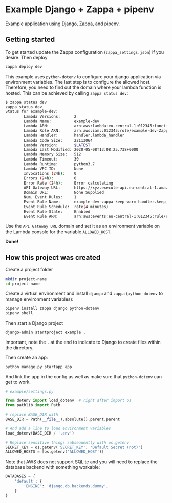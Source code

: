 # Example Django + Zappa + pipenv

Example application using Django, Zappa, and pipenv.

## Getting started

To get started update the Zappa configuration (`zappa_settings.json`) if you desire. Then deploy

```bash
zappa deploy dev
```

This example uses `python-dotenv` to configure your django application via environment variables. The last step is to configure the allowed host. Therefore, you need to find out the domain where your lambda function is hosted. This can be achieved by calling `zappa status dev`:

```bash
$ zappa status dev
zappa status dev
Status for example-dev:
        Lambda Versions:      2
        Lambda Name:          example-dev
        Lambda ARN:           arn:aws:lambda:eu-central-1:012345:function:example-dev
        Lambda Role ARN:      arn:aws:iam::012345:role/example-dev-ZappaLambdaExecutionRole
        Lambda Handler:       handler.lambda_handler
        Lambda Code Size:     22113064
        Lambda Version:       $LATEST
        Lambda Last Modified: 2020-05-08T13:08:25.738+0000
        Lambda Memory Size:   512
        Lambda Timeout:       30
        Lambda Runtime:       python3.7
        Lambda VPC ID:        None
        Invocations (24h):    0
        Errors (24h):         0
        Error Rate (24h):     Error calculating
        API Gateway URL:      https://xyz.execute-api.eu-central-1.amazonaws.com/dev
        Domain URL:           None Supplied
        Num. Event Rules:     1
        Event Rule Name:      example-dev-zappa-keep-warm-handler.keep_warm_callback
        Event Rule Schedule:  rate(4 minutes)
        Event Rule State:     Enabled
        Event Rule ARN:       arn:aws:events:eu-central-1:012345:rule/example-dev-zappa-keep-warm-handler.keep_warm_callback
```

Use the `API Gateway URL` domain and set it as an environment variable on the Lambda console for the variable `ALLOWED_HOST`.

**Done!**

## How this project was created

Create a project folder

```bash
mkdir project-name
cd project-name
```

Create a virtual environment and install `django` and `zappa` (`python-dotenv` to manage environment variables):

```bash
pipenv install zappa django python-dotenv
pipenv shell
```

Then start a Django project

```bash
django-admin startproject example .
```

Important, note the `.` at the end to indicate to Django to create files within the directory.

Then create an app:

```bash
python manage.py startapp app
```

And link the app in the config as well as make sure that `python-dotenv` can get to work.

```python
# example/settings.py

from dotenv import load_dotenv  # right after import os
from pathlib import Path

# replace BASE_DIR with
BASE_DIR = Path(__file__).absolute().parent.parent

# And add a line to load environment variables
load_dotenv(BASE_DIR / '.env')

# Replace sensitive things subsequently with os.getenv
SECRET_KEY = os.getenv('SECRET_KEY', 'Default Secret (not)')
ALLOWED_HOSTS = [os.getenv('ALLOWED_HOST')]
```

Note that AWS does not support SQLite and you will need to replace the database backend with something workable:

```python
DATABASES = {
    'default': {
        'ENGINE': 'django.db.backends.dummy',
    }
}
```
